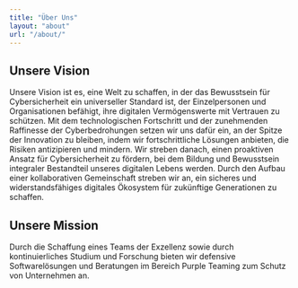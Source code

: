 ```yaml
---
title: "Über Uns"
layout: "about"
url: "/about/"
---
```


## Unsere Vision
Unsere Vision ist es, eine Welt zu schaffen, in der das Bewusstsein für Cybersicherheit ein universeller Standard ist, der Einzelpersonen und Organisationen befähigt, ihre digitalen Vermögenswerte mit Vertrauen zu schützen. Mit dem technologischen Fortschritt und der zunehmenden Raffinesse der Cyberbedrohungen setzen wir uns dafür ein, an der Spitze der Innovation zu bleiben, indem wir fortschrittliche Lösungen anbieten, die Risiken antizipieren und mindern. Wir streben danach, einen proaktiven Ansatz für Cybersicherheit zu fördern, bei dem Bildung und Bewusstsein integraler Bestandteil unseres digitalen Lebens werden. Durch den Aufbau einer kollaborativen Gemeinschaft streben wir an, ein sicheres und widerstandsfähiges digitales Ökosystem für zukünftige Generationen zu schaffen.

## Unsere Mission
Durch die Schaffung eines Teams der Exzellenz sowie durch kontinuierliches Studium und Forschung bieten wir defensive Softwarelösungen und Beratungen im Bereich Purple Teaming zum Schutz von Unternehmen an.
